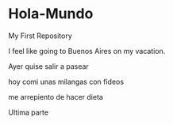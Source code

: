 # Hola-Mundo

My First Repository

I feel like going to Buenos Aires on my vacation.

Ayer quise salir a pasear

hoy comi unas milangas con fideos

me arrepiento de hacer dieta

Ultima parte
